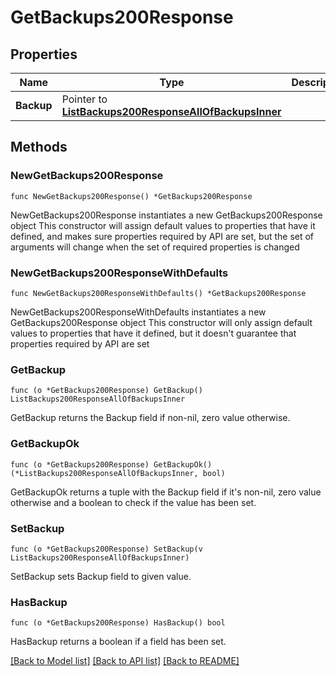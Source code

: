 # GetBackups200Response

## Properties

Name | Type | Description | Notes
------------ | ------------- | ------------- | -------------
**Backup** | Pointer to [**ListBackups200ResponseAllOfBackupsInner**](ListBackups200ResponseAllOfBackupsInner.md) |  | [optional] 

## Methods

### NewGetBackups200Response

`func NewGetBackups200Response() *GetBackups200Response`

NewGetBackups200Response instantiates a new GetBackups200Response object
This constructor will assign default values to properties that have it defined,
and makes sure properties required by API are set, but the set of arguments
will change when the set of required properties is changed

### NewGetBackups200ResponseWithDefaults

`func NewGetBackups200ResponseWithDefaults() *GetBackups200Response`

NewGetBackups200ResponseWithDefaults instantiates a new GetBackups200Response object
This constructor will only assign default values to properties that have it defined,
but it doesn't guarantee that properties required by API are set

### GetBackup

`func (o *GetBackups200Response) GetBackup() ListBackups200ResponseAllOfBackupsInner`

GetBackup returns the Backup field if non-nil, zero value otherwise.

### GetBackupOk

`func (o *GetBackups200Response) GetBackupOk() (*ListBackups200ResponseAllOfBackupsInner, bool)`

GetBackupOk returns a tuple with the Backup field if it's non-nil, zero value otherwise
and a boolean to check if the value has been set.

### SetBackup

`func (o *GetBackups200Response) SetBackup(v ListBackups200ResponseAllOfBackupsInner)`

SetBackup sets Backup field to given value.

### HasBackup

`func (o *GetBackups200Response) HasBackup() bool`

HasBackup returns a boolean if a field has been set.


[[Back to Model list]](../README.md#documentation-for-models) [[Back to API list]](../README.md#documentation-for-api-endpoints) [[Back to README]](../README.md)


